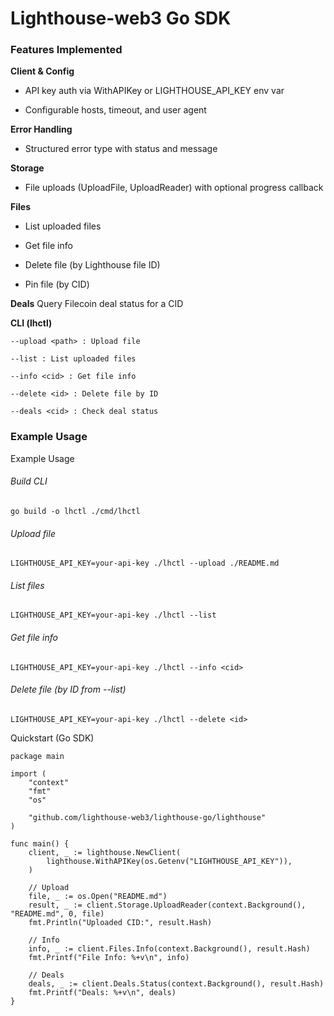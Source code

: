 # Lighthouse-web3 Go SDK


### Features Implemented 

**Client & Config**
- API key auth via WithAPIKey or LIGHTHOUSE_API_KEY env var

- Configurable hosts, timeout, and user agent

**Error Handling**
- Structured error type with status and message

**Storage**

- File uploads (UploadFile, UploadReader) with optional progress callback

**Files**

- List uploaded files

- Get file info

- Delete file (by Lighthouse file ID)

- Pin file (by CID)

**Deals**
Query Filecoin deal status for a CID

**CLI (lhctl)**
```
--upload <path> : Upload file

--list : List uploaded files

--info <cid> : Get file info

--delete <id> : Delete file by ID

--deals <cid> : Check deal status
```

### Example Usage
Example Usage
###### Build CLI
```
go build -o lhctl ./cmd/lhctl
```
###### Upload file
```
LIGHTHOUSE_API_KEY=your-api-key ./lhctl --upload ./README.md
```
###### List files
```
LIGHTHOUSE_API_KEY=your-api-key ./lhctl --list
```
###### Get file info
```
LIGHTHOUSE_API_KEY=your-api-key ./lhctl --info <cid>
```
###### Delete file (by ID from --list)
```
LIGHTHOUSE_API_KEY=your-api-key ./lhctl --delete <id>
```

Quickstart (Go SDK)
```
package main

import (
    "context"
    "fmt"
    "os"

    "github.com/lighthouse-web3/lighthouse-go/lighthouse"
)

func main() {
    client, _ := lighthouse.NewClient(
        lighthouse.WithAPIKey(os.Getenv("LIGHTHOUSE_API_KEY")),
    )

    // Upload
    file, _ := os.Open("README.md")
    result, _ := client.Storage.UploadReader(context.Background(), "README.md", 0, file)
    fmt.Println("Uploaded CID:", result.Hash)

    // Info
    info, _ := client.Files.Info(context.Background(), result.Hash)
    fmt.Printf("File Info: %+v\n", info)

    // Deals
    deals, _ := client.Deals.Status(context.Background(), result.Hash)
    fmt.Printf("Deals: %+v\n", deals)
}
```